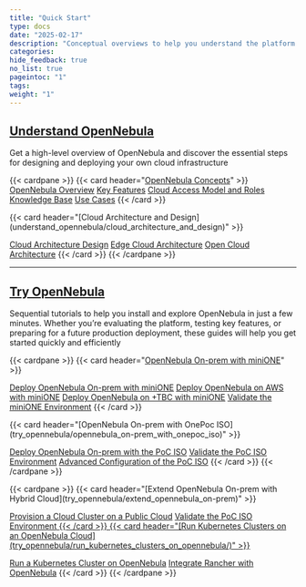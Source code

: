 ```yaml
---
title: "Quick Start"
type: docs
date: "2025-02-17"
description: "Conceptual overviews to help you understand the platform and its architecture, followed by practical guidance on cloud design and deployment with  sequential tutorials to quickly install and explore OpenNebula using tools like miniONE or the OnePoC ISO, ideal for evaluation and testing that can be extended to hybrid cloud and to run Kubernetes clusters"
categories:
hide_feedback: true
no_list: true
pageintoc: "1"
tags:
weight: "1"
---
```


<a id="cloud-installation"></a>

## [Understand OpenNebula](understand_opennebula)

Get a high-level overview of OpenNebula and discover the essential steps for designing and deploying your own cloud infrastructure

{{< cardpane >}}
   {{< card header="[OpenNebula Concepts](understand_opennebula/opennebula_concepts)" >}}
         <inl>
            <a href="understand_opennebula/opennebula_concepts/opennebula_overview">OpenNebula Overview</a>
         </inl>
         <inl>
            <a href="understand_opennebula/opennebula_concepts/key_features">Key Features</a>
         </inl>
         <inl>
               <a href="understand_opennebula/opennebula_concepts/cloud_access_model_and_roles">Cloud Access Model and Roles</a>
           </inl>
           <inl>
               <a href="understand_opennebula/opennebula_concepts/knowledge_base">Knowledge Base</a>
           </inl>
           <inl>
               <a href="understand_opennebula/opennebula_concepts/use_cases">Use Cases</a>
           </inl>
   {{< /card >}}
   <p></p>
   {{< card header="[Cloud Architecture and Design](understand_opennebula/cloud_architecture_and_design)" >}}
   <p></p>
   <p></p>
      <inl>
         <a href="understand_opennebula/cloud_architecture_and_design/cloud_architecture_design">Cloud Architecture Design</a>
      </inl>
      <inl>
         <a href="understand_opennebula/cloud_architecture_and_design/edge_cloud_reference_architecture">Edge Cloud Architecture</a>
      </inl>
      <inl>
         <a href="understand_opennebula/cloud_architecture_and_design/open_cloud_reference_architecture">Open Cloud Architecture</a>
      </inl>
   {{< /card >}}
{{< /cardpane >}}

<hr class="panel-line">

## [Try OpenNebula](try_opennebula)

Sequential tutorials to help you install and explore OpenNebula in just a few minutes. Whether you’re evaluating the platform, testing key features, or preparing for a future production deployment, these guides will help you get started quickly and efficiently

{{< cardpane >}}
   {{< card header="[OpenNebula On-prem with miniONE](try_opennebula/opennebula_on-prem_with_minione)" >}}
      <p></p>
      <inl>
         <a href="try_opennebula/opennebula_on-prem_with_minione/deploy_opennebula_onprem_with_minione">Deploy OpenNebula On-prem with miniONE</a>
      </inl>
      <inl>
         <a href="try_opennebula/opennebula_on-prem_with_minione/deploy_opennebula_on_aws">Deploy OpenNebula on AWS with miniONE</a>
      </inl>
      <inl>
         <a href="try_opennebula/opennebula_on-prem_with_minione/deploy_opennebula-tbc-with_minione">Deploy OpenNebula on +TBC with miniONE</a>
      </inl>
      <inl>
         <a href="try_opennebula/opennebula_on-prem_with_minione/validate_the_minione_environment">Validate the miniONE Environment</a>
      </inl>
   {{< /card >}}
   <p></p>
   {{< card header="[OpenNebula On-prem with OnePoc ISO](try_opennebula/opennebula_on-prem_with_onepoc_iso)" >}}
      <p></p>
      <inl>
         <a href="try_opennebula/opennebula_on-prem_with_onepoc_iso/deploy_opennebula_onprem_with_poc_iso">Deploy OpenNebula On-prem with the PoC ISO</a>
      </inl>
      <inl>
         <a href="try_opennebula/opennebula_on-prem_with_onepoc_iso/validate_the_poc_iso_environment">Validate the PoC ISO Environment</a>
      </inl>
      <inl>
         <a href="try_opennebula/opennebula_on-prem_with_onepoc_iso/advanced_configuration_of_poc_iso">Advanced Configuration of the PoC ISO</a>
      </inl>
   {{< /card >}}
{{< /cardpane >}}
   <p></p>
{{< cardpane >}}
 {{< card header="[Extend OpenNebula On-prem with Hybrid Cloud](try_opennebula/extend_opennebula_on-prem)" >}}
      <p></p>
      <inl>
         <a href="try_opennebula/extend_opennebula_on-prem/provisioning_edge_cluster">Provision a Cloud Cluster on a Public Cloud</a>
      </inl>
      <inl>
         <a href="try_opennebula/opennebula_on-prem_with_onepoc_iso/validate_the_poc_iso_environment">Validate the PoC ISO Environment</ a>
      </inl>
   {{< /card >}}
  {{< card header="[Run Kubernetes Clusters on an OpenNebula Cloud](try_opennebula/run_kubernetes_clusters_on_opennebula/)" >}}
      <p></p>
      <inl>
	<a href="try_opennebula/run_kubernetes_clusters_on_opennebula/running_kubernetes_clusters">Run a Kubernetes Cluster on OpenNebula</a>
      </inl>
      <inl>
	<a href="try_opennebula/run_kubernetes_clusters_on_opennebula/integrate_rancher_with_opennebula">Integrate Rancher with OpenNebula</a>
      </inl>
    {{< /card >}}
{{< /cardpane >}}

